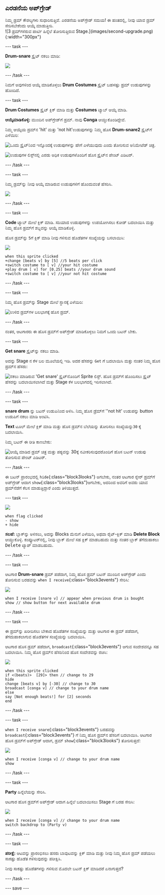## ಎರಡನೆಯ ಅಪ್‌ಗ್ರೇಡ್

<div style="display: flex; flex-wrap: wrap">
<div style="flex-basis: 200px; flex-grow: 1; margin-right: 15px;">
ನಿಮ್ಮ ಡ್ರಮ್ ಕೌಶಲ್ಯಗಳು ಸುಧಾರಿಸುತ್ತಿವೆ. ಎರಡನೆಯ ಅಪ್‌ಗ್ರೇಡ್‌ ಸಮಯ! ಈ ಹಂತದಲ್ಲಿ, ನೀವು ಯಾವ ಡ್ರಮ್‌ ಸೇರಿಸಬೇಕೆಂದು ಆಯ್ಕೆ ಮಾಡುತ್ತೀರಿ.
</div>
<div>
![3 ಡ್ರಮ್‌ಗಳಿರುವ ಪಾರ್ಟಿ ಹಿನ್ನೆಲೆ ತೋರಿಸುತ್ತಿರುವ Stage.](images/second-upgrade.png){:width="300px"}
</div>
</div>

--- task ---

**Drum-snare** ಸ್ಪ್ರೈಟ್‌ ನಕಲು ಮಾಡಿ:

![](images/duplicate-snare-drum.png)

--- /task ---

ನಿಮಗೆ ಅವುಗಳಿಂದ ಆಯ್ಕೆ ಮಾಡಿಕೊಳ್ಳಲು **Drum Costumes** ಸ್ಪ್ರೈಟ್‌ ಬಹಳಷ್ಟು ಡ್ರಮ್‌ ಉಡುಪುಗಳನ್ನು ಹೊಂದಿದೆ.

--- task ---

**Drum Costumes** ಸ್ಪ್ರೈಟ್‌ ಕ್ಲಿಕ್‌ ಮಾಡಿ ಮತ್ತು **Costumes** ಟ್ಯಾಬ್‌ ಆಯ್ಕೆ ಮಾಡಿ.

**ಆಯ್ಕೆಮಾಡಿಕೊಳ್ಳಿ:** ಮುಂದಿನ ಅಪ್‌ಗ್ರೇಡ್‌ಗೆ ಡ್ರಮ್‌. ನಾವು **Conga** ಆಯ್ದುಕೊಂಡಿದ್ದೇವೆ.

ನಿಮ್ಮ ಆಯ್ಕೆಯ ಡ್ರಮ್‌ನ 'hit' ಮತ್ತು 'not hit'ಉಡುಪುಗಳನ್ನು ನಿಮ್ಮ ಹೊಸ **Drum-snare2** ಸ್ಪ್ರೈಟ್‌ಗೆ ಎಳೆಯಿರಿ:

![ಒಂದು ಸ್ಪ್ರೈಟ್‌ನಿಂದ ಇನ್ನೊಂದಕ್ಕೆ ಉಡುಪುಗಳನ್ನು ಹೇಗೆ ಎಳೆಯುವುದು ಎಂದು ತೋರಿಸುವ ಅನಿಮೇಟೆಡ್‌ ಚಿತ್ರ.](images/drag-costumes.gif)

![ಉಡುಪುಗಳ ಲಿಸ್ಟ್‌ನಲ್ಲಿ ಎರಡು ಅಧಿಕ ಉಡುಪುಗಳೊಂದಿಗೆ ಹೊಸ ಸ್ಪ್ರೈಟ್‌ನ ಪೇಂಟ್‌ ಎಡಿಟರ್.](images/drum-3-costumes.png)

--- /task ---

--- task ---

ನಿಮ್ಮ ಡ್ರಮ್‌ನ್ನು ನೀವು ಆಯ್ಕೆ ಮಾಡಿರುವ ಉಡುಪುಗಳಿಗೆ ಹೊಂದುವಂತೆ ಹೆಸರಿಸಿ.

![](images/drum-3-named.png)

--- /task ---

--- task ---

**Code** ಟ್ಯಾಬ್ ಮೇಲೆ ಕ್ಲಿಕ್ ಮಾಡಿ. ಸರಿಯಾದ ಉಡುಪುಗಳನ್ನು ಉಪಯೋಗಿಸಲು ಕೋಡ್‌ ಬದಲಾಯಿಸಿ ಮತ್ತು ನಿಮ್ಮ ಹೊಸ ಡ್ರಮ್‌ಗೆ ಶಬ್ದವನ್ನು ಆಯ್ಕೆ ಮಾಡಿಕೊಳ್ಳಿ.

ಹೊಸ ಡ್ರಮ್‌ನ್ನು `5`ಗೆ ಕ್ಲಿಕ್‌ ಮಾಡಿ ನೀವು ಗಳಿಸುವ ಹೊಡೆತಗಳ ಸಂಖ್ಯೆಯನ್ನು ಬಸಲಾಯಿಸಿ:

![](images/drum-3-icon.png)

```blocks3
when this sprite clicked
+change [beats v] by [5] //5 beats per click
+switch costume to [ v] //your hit costume
+play drum [ v] for [0.25] beats //your drum sound
+switch costume to [ v] //your not hit costume
```

--- /task ---

--- task ---

ನಿಮ್ಮ ಹೊಸ ಡ್ರಮ್‌ನ್ನು Stage ಮೇಲೆ ಸ್ಥಾನಕ್ಕೆ ಎಳೆಯಿರಿ:

![ಉಳಿದ ಡ್ರಮ್‌ಗಳ ಬಲಭಾಗಕ್ಕೆ ಹೊಸ ಡ್ರಮ್‌.](images/drum-3-positioned.png)

--- /task ---

ನಂತರ, ಆಟಗಾರರು ಈ ಹೊಸ ಡ್ರಮ್‌ಗೆ ಅಪ್‌ಗ್ರೇಡ್‌ ಮಾಡಿಕೊಳ್ಳಲು ನಿಮಗೆ ಒಂದು ಬಟನ್‌ ಬೇಕು.

--- task ---

**Get snare** ಸ್ಪ್ರೈಟ್‌ನ್ನು ನಕಲು ಮಾಡಿ.

ಅದನ್ನು Stage ನ ಕೆಳ ಬಲ ಮೂಲೆಯಲ್ಲಿ ಇಡಿ. ಅದರ ಹೆಸರನ್ನು `Get` ಗೆ ಬದಲಾಯಿಸಿ ಮತ್ತು ನಂತರ ನಿಮ್ಮ ಹೊಸ ಡ್ರಮ್‌ನ ಹೆಸರು:

![ನಕಲು ಮಾಡಿರುವ 'Get snare' ಸ್ಪ್ರೈಟ್‌ನೊಂದಿಗೆ Sprite ಲಿಸ್ಟ್. ಹೊಸ ಡ್ರಮ್‌ಗೆ ಹೊಂದಿಸಲು ಸ್ಪ್ರೈಟ್ ಹೆಸರನ್ನು ಬದಲಾಯಿಸಲಾಗಿದೆ ಮತ್ತು Stage ಕೆಳ ಬಲಭಾಗದಲ್ಲಿ ಇರಿಸಲಾಗಿದೆ.](images/get-drum-3.png)

--- /task ---

--- task ---

**snare drum** ನ್ನು ಬಟನ್‌ ಉಡುಪಿನಿಂದ ಅಳಿಸಿ. ನಿಮ್ಮ ಹೊಸ ಡ್ರೆಮ್‌ಗೆ ''not hit' ಉಡುಪನ್ನು button ಉಡುಪಿಗೆ ನಕಲು ಮಾಡಿ ಅಂಟಿಸಿ.

**Text** ಟೂಲ್‌ ಮೇಲೆ ಕ್ಲಿಕ್‌ ಮಾಡಿ ಮತ್ತು ಹೊಸ ಡ್ರಮ್‌ನ ಬೆಲೆಯನ್ನು ತೋರಿಸಲು ಸಂಖ್ಯೆಯನ್ನು`30` ಕ್ಕೆ ಬದಲಾಯಿಸಿ.

ನಿಮ್ಮ ಬಟನ್‌ ಈ ರೀತಿ ಕಾಣಬೇಕು:

![ಆಯ್ಕೆ ಮಾಡಿದ ಡ್ರಮ್‌ ಚಿತ್ರ ಮತ್ತು ಪಠ್ಯವನ್ನು 30ಕ್ಕೆ ನವೀಕರಿಸುವುದರೊಂದಿಗೆ ಹೊಸ ಬಟನ್‌ ಉಡುಪು ತೋರಿಸುವ ಪೇಂಟ್‌ ಎಡಿಟರ್.](images/get-drum-copy.png)

--- /task ---


ಈ ಬಟನ್‌ ಪ್ರಾರಂಭದಲ್ಲಿ `hide`{:class="block3looks"} ಅಗಬೇಕು, ನಂತರ ಆಟಗಾರ ಸ್ನೇರ್‌ ಡ್ರಮ್‌ಗೆ ಅಪ್‌ಗ್ರೇಡ್‌ ಆದಾಗ `show`{:class="block3looks"}ಆಗಬೇಕು, ಅದರಿಂದ ಅವರಿಗೆ ಅವರು ಯಾವ ಡ್ರಮ್‌ನೆಡೆಗೆ ಕೆಲಸ ಮಾಡುತ್ತಿದ್ದಾರೆ ಎಂದು ತಿಳಿಯುತ್ತದೆ.

--- task ---

![](images/get-drum-3-icon.png)

```blocks3
when flag clicked
- show
+ hide
```

**ಸಲಹೆ:** ಬ್ಲಾಕ್‌ನ್ನು ಅಳಿಸಲು, ಅದನ್ನು Blocks ಮೆನುಗೆ ಎಳೆಯಿರಿ, ಅಥವಾ ರೈಟ್‌-ಕ್ಲಿಕ್‌ ಮಾಡಿ **Delete Block** ಆಯ್ದುಕೊಳ್ಳಿ. ಕಂಪ್ಯೂಟರ್‌ನಲ್ಲಿ, ನೀವು ಬ್ಲಾಕ್‌ ಮೇಲೆ ಸಹ ಕ್ಲಿಕ್‌ ಮಾಡಬಹುದು ಮತ್ತು ನಂತರ ಬ್ಲಾಕ್‌ ತೆಗೆದುಹಾಕಲು <kbd>Delete</kbd> ಟ್ಯಾಪ್‌ ಮಾಡಬಹುದು.

--- /task ---

--- task ---

ಆಟಗಾರ **Drum-snare** ಡ್ರಮ್‌ ಪಡೆದಾಗ, ನಿಮ್ಮ ಹೊಸ ಡ್ರಮ್‌ ಬಟನ್‌ ಮುಂದಿನ ಅಪ್‌ಗ್ರೇಡ್‌ ಎಂದು ತೋರಿಸುವ ಬರಹವನ್ನು `when I receive`{:class="block3events"} ಸೇರಿಸಿ:

![](images/get-drum-3-icon.png)

```blocks3
when I receive [snare v] // appear when previous drum is bought
show // show button for next available drum
```

--- /task ---

--- task ---

ಈ ಡ್ರಮ್‌ನ್ನು ಖರೀದಿಸಲು ಬೇಕಾದ ಹೊಡೆತಗಳ ಸಂಖ್ಯೆಯನ್ನು ಮತ್ತು ಆಟಗಾರ ಈ ಡ್ರಮ್‌ ಪಡೆದಾಗ, ತೆಗದುಹಾಕಲಾಗುವ ಹೊಡೆತಗಳ ಸಂಖ್ಯೆಯನ್ನು ಬದಲಾಯಿಸಿ.

ಆಟಗಾರ ಹೊಸ ಡ್ರಮ್‌ ಪಡೆದಾಗ, `broadcast`{:class="block3events"} ಆಗುವ ಸಂದೇಶವನ್ನೂ ಸಹ ಬದಲಾಯಿಸಿ. ನಿಮ್ಮ ಹೊಸ ಡ್ರಮ್‌ನ ಹೆಸರಿನಿಂದ ಹೊಸ ಸಂದೇಶವನ್ನು ರಚಿಸಿ:

![](images/get-drum-3-icon.png)

```blocks3
when this sprite clicked
if <(beats)>  [29]> then // change to 29
hide
change [beats v] by [-30] // change to 30
broadcast [conga v] // change to your drum name
else
say [Not enough beats!] for [2] seconds 
end
```

--- /task ---

--- task ---

`when I receive snare`{:class="block3events"} ಬರಹವನ್ನು `broadcast`{:class="block3events"} ಗೆ ನಿಮ್ಮ ಹೊಸ ಡ್ರಮ್‌ನ ಹೆಸರಿಗೆ ಬದಲಾಯಿಸಿ. ಆಟಗಾರ ಹೊಸ ಡ್ರಮ್‌ಗೆ ಅಪ್‌ಗ್ರೇಡ್‌ ಆದಾಗ, ಡ್ರಮ್ `show`{:class="block3looks"} ತೋರಿಸುತ್ತದೆ:

![](images/drum-3-icon.png)

```blocks3
when I receive [conga v] // change to your drum name
show
```

--- /task ---

--- task ---

**Party** ಹಿನ್ನೆಲೆಯನ್ನು ಸೇರಿಸಿ.

ಆಟಗಾರ ಹೊಸ ಡ್ರಮ್‌ಗೆ ಅಪ್‌ಗ್ರೇಡ್‌ ಆದಾಗ ಹಿನ್ನೆಲೆ ಬದಲಾಯಿಸಲು Stage ಗೆ ಬರಹ ಸೇರಿಸಿ:

![](images/stage-icon.png)

```blocks3
when I receive [conga v] // change to your drum name
switch backdrop to (Party v)
```

--- /task ---

--- task ---

**ಪರೀಕ್ಷೆ:** ಆಟವನ್ನು ಪ್ರಾರಂಭಿಸಲು ಹಸರು ಬಾವುಟವನ್ನು ಕ್ಲಿಕ್‌ ಮಾಡಿ ಮತ್ತು ನೀವು ನಿಮ್ಮ ಹೊಸ ಡ್ರಮ್‌ ಪಡೆಯಲು ಸಾಕಷ್ಟು ಹೊಡೆತ ಗಳಿಸುವುದನ್ನು ಪರೀಕ್ಷಿಸಿ.

ನೀವು ಸಾಕಷ್ಟು ಹೊಡೆತಗಳನ್ನು ಗಳಿಸುವ ಮೊದಲೇ ಬಟನ್‌ ಕ್ಲಿಕ್‌ ಮಾಡಿದರೆ ಏನಾಗುತ್ತದೆ?

--- /task ---

--- save ---
